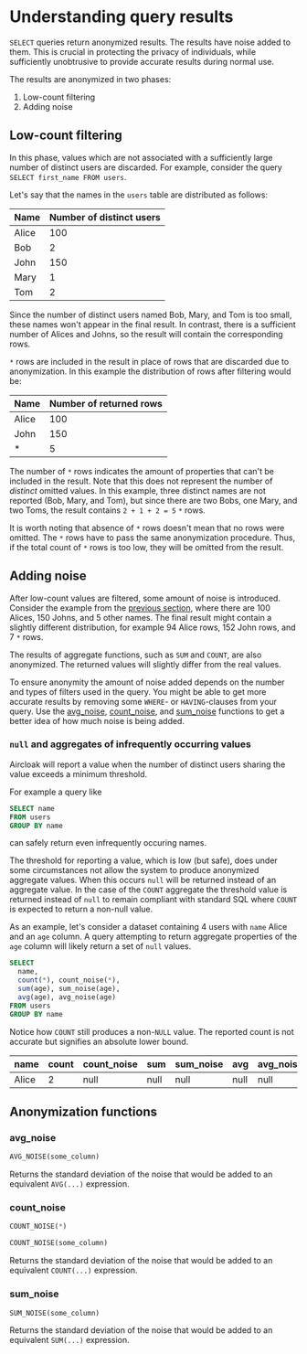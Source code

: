 # Understanding query results

`SELECT` queries return anonymized results. The results have noise added to them. This is crucial in protecting the privacy of individuals, while sufficiently unobtrusive to provide accurate results during normal use.

The results are anonymized in two phases:

1. Low-count filtering
2. Adding noise

## Low-count filtering

In this phase, values which are not associated with a sufficiently large number of distinct users are discarded. For example, consider the query `SELECT first_name FROM users`.

Let's say that the names in the `users` table are distributed as follows:

Name   | Number of distinct users
------ | ------------------------
Alice  | 100
Bob    | 2
John   | 150
Mary   | 1
Tom    | 2

Since the number of distinct users named Bob, Mary, and Tom is too small, these names won't appear in the final result. In contrast, there is a sufficient number of Alices and Johns, so the result will contain the corresponding rows.

`*` rows are included in the result in place of rows that are discarded due to anonymization. In this example the distribution of rows after filtering would be:

Name   | Number of returned rows
------ | ------------------------
Alice  | 100
John   | 150
*      | 5

The number of `*` rows indicates the amount of properties that can't be included in the result. Note that this does not represent the number of _distinct_ omitted values. In this example, three distinct names are not reported (Bob, Mary, and Tom), but since there are two Bobs, one Mary, and two Toms, the result contains `2 + 1 + 2 = 5` `*` rows.

It is worth noting that absence of `*` rows doesn't mean that no rows were omitted. The `*` rows have to pass the same anonymization procedure. Thus, if the total count of `*` rows is too low, they will be omitted from the result.

## Adding noise

After low-count values are filtered, some amount of noise is introduced. Consider the example from the [previous section](#low-count-filtering), where there are 100 Alices, 150 Johns, and 5 other names. The final result might contain a slightly different distribution, for example 94 Alice rows, 152 John rows, and 7 `*` rows.

The results of aggregate functions, such as `SUM` and `COUNT`, are also anonymized. The returned values will slightly differ from the real values.

To ensure anonymity the amount of noise added depends on the number and types of filters used in the query. You might be able to get more accurate results by removing some `WHERE`- or `HAVING`-clauses from your query. Use the [avg_noise](#avgnoise), [count_noise](#countnoise), and [sum_noise](#sumnoise)  functions to get a better idea of how much noise is being added.

### `null` and aggregates of infrequently occurring values

Aircloak will report a value when the number of distinct users sharing the value exceeds a minimum threshold.

For example a query like

```SQL
SELECT name
FROM users
GROUP BY name
```

can safely return even infrequently occuring names.

The threshold for reporting a value, which is low (but safe), does under some circumstances not allow the system to produce anonymized aggregate values.
When this occurs `null` will be returned instead of an aggregate value. In the case of the `COUNT` aggregate the threshold value
is returned instead of `null` to remain compliant with standard SQL where `COUNT` is expected to return a non-null value.

As an example, let's consider a dataset containing 4 users with `name` Alice and an `age` column.
A query attempting to return aggregate properties of the `age` column will likely return a set of `null` values.

```SQL
SELECT
  name,
  count(*), count_noise(*),
  sum(age), sum_noise(age),
  avg(age), avg_noise(age)
FROM users
GROUP BY name
```

Notice how `COUNT` still produces a non-`NULL` value. The reported count is not accurate but signifies an absolute lower
bound.

| name  | count | count_noise | sum  | sum_noise | avg  | avg_noise |
|-------|-------|-------------|------|-----------|------|-----------|
| Alice | 2     | null        | null | null      | null | null      |


## Anonymization functions

### avg_noise

```sql
AVG_NOISE(some_column)
```

Returns the standard deviation of the noise that would be added to an equivalent `AVG(...)` expression.

### count_noise

```sql
COUNT_NOISE(*)

COUNT_NOISE(some_column)
```

Returns the standard deviation of the noise that would be added to an equivalent `COUNT(...)` expression.

### sum_noise

```sql
SUM_NOISE(some_column)
```

Returns the standard deviation of the noise that would be added to an equivalent `SUM(...)` expression.
